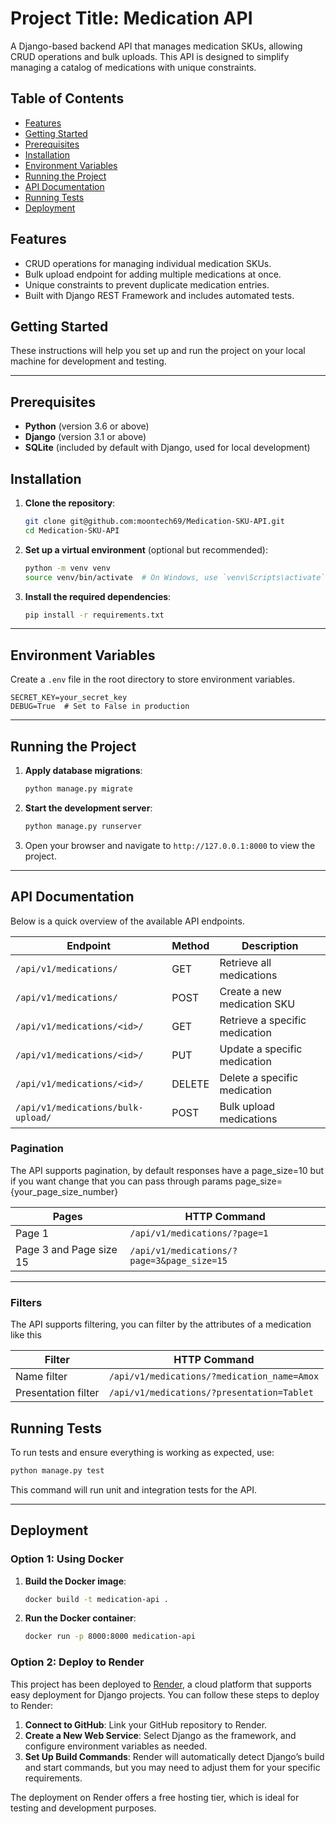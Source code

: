 # Project Title: Medication API
A Django-based backend API that manages medication SKUs, allowing CRUD operations and bulk uploads. This API is designed to simplify managing a catalog of medications with unique constraints.

## Table of Contents
- [Features](#features)
- [Getting Started](#getting-started)
- [Prerequisites](#prerequisites)
- [Installation](#installation)
- [Environment Variables](#environment-variables)
- [Running the Project](#running-the-project)
- [API Documentation](#api-documentation)
- [Running Tests](#running-tests)
- [Deployment](#deployment)

## Features

- CRUD operations for managing individual medication SKUs.
- Bulk upload endpoint for adding multiple medications at once.
- Unique constraints to prevent duplicate medication entries.
- Built with Django REST Framework and includes automated tests.


## Getting Started

These instructions will help you set up and run the project on your local machine for development and testing.

---

## Prerequisites

- **Python** (version 3.6 or above)
- **Django** (version 3.1 or above)
- **SQLite** (included by default with Django, used for local development)

## Installation

1. **Clone the repository**:
   ```bash
   git clone git@github.com:moontech69/Medication-SKU-API.git
   cd Medication-SKU-API
   ```

2. **Set up a virtual environment** (optional but recommended):
   ```bash
   python -m venv venv
   source venv/bin/activate  # On Windows, use `venv\Scripts\activate`
   ```

3. **Install the required dependencies**:
   ```bash
   pip install -r requirements.txt
   ```

---

## Environment Variables

Create a `.env` file in the root directory to store environment variables.

```plaintext
SECRET_KEY=your_secret_key
DEBUG=True  # Set to False in production
```

---

## Running the Project

1. **Apply database migrations**:
   ```bash
   python manage.py migrate
   ```

2. **Start the development server**:
   ```bash
   python manage.py runserver
   ```

3. Open your browser and navigate to `http://127.0.0.1:8000` to view the project.

---

## API Documentation

Below is a quick overview of the available API endpoints.

| Endpoint                     | Method | Description                     |
|------------------------------|--------|---------------------------------|
| `/api/v1/medications/`          | GET    | Retrieve all medications        |
| `/api/v1/medications/`          | POST   | Create a new medication SKU     |
| `/api/v1/medications/<id>/`     | GET    | Retrieve a specific medication  |
| `/api/v1/medications/<id>/`     | PUT    | Update a specific medication    |
| `/api/v1/medications/<id>/`     | DELETE | Delete a specific medication    |
| `/api/v1/medications/bulk-upload/`     | POST   | Bulk upload medications         |

### Pagination

The API supports pagination, by default responses have a page_size=10 but if you want change that you can pass through params page_size={your_page_size_number}

Pages | HTTP Command
-- | -- 
Page 1 | `/api/v1/medications/?page=1`
Page 3 and Page size 15 | `/api/v1/medications/?page=3&page_size=15`
---

### Filters

The API supports filtering, you can filter by the attributes of a medication like this

Filter | HTTP Command
-- | --
Name filter | `/api/v1/medications/?medication_name=Amox`
Presentation filter | `/api/v1/medications/?presentation=Tablet`
## Running Tests

To run tests and ensure everything is working as expected, use:

```bash
python manage.py test
```

This command will run unit and integration tests for the API.

---

## Deployment

### Option 1: Using Docker

1. **Build the Docker image**:
   ```bash
   docker build -t medication-api .
   ```

2. **Run the Docker container**:
   ```bash
   docker run -p 8000:8000 medication-api
   ```

### Option 2: Deploy to Render

This project has been deployed to [Render](https://render.com), a cloud platform that supports easy deployment for Django projects. You can follow these steps to deploy to Render:

1. **Connect to GitHub**: Link your GitHub repository to Render.
2. **Create a New Web Service**: Select Django as the framework, and configure environment variables as needed.
3. **Set Up Build Commands**: Render will automatically detect Django’s build and start commands, but you may need to adjust them for your specific requirements.

The deployment on Render offers a free hosting tier, which is ideal for testing and development purposes.
